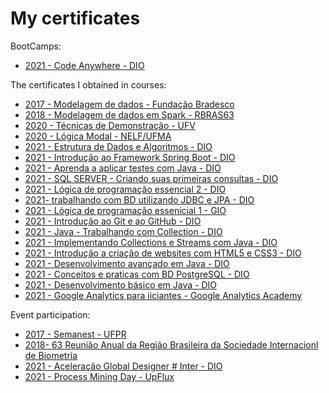 # My certificates

BootCamps:

* [2021 - Code Anywhere - DIO](https://github.com/geansm2/my_certificates/blob/main/participation/2021_94h_bootcamp_code_anywhere.pdf)

The certificates I obtained in courses:

* [2017 - Modelagem de dados - Fundação Bradesco](https://github.com/geansm2/my_certificates/blob/main/participation/2017_35h_modelagem_de_dados.pdf)
* [2018 - Modelagem de dados em Spark - RBRAS63](https://github.com/geansm2/my_certificates/blob/main/participation/2018_4h_c_modelagem_de_dado_em_spark.pdf)
* [2020 - Técnicas de Demonstração - UFV](https://github.com/geansm2/my_certificates/blob/main/participation/2020_10h_c_tecnicas_demonstracao.pdf)
* [2020 - Lógica Modal - NELF/UFMA](https://github.com/geansm2/my_certificates/blob/main/participation/2020_2h_p_logica_modal.pdf)
* [2021 - Estrutura de Dados e Algoritmos - DIO](https://github.com/geansm2/my_certificates/blob/main/participation/2021_2h_c_estrutura_de_dados_algoritmos.pdf)
* [2021 - Introdução ao Framework Spring Boot - DIO](https://github.com/geansm2/my_certificates/blob/main/participation/2021_2h_c_introducao_framework_spring_boot.pdf)
* [2021 - Aprenda a aplicar testes com Java - DIO](https://github.com/geansm2/my_certificates/blob/main/participation/2021_2h_c_testes_java.pdf)
* [2021 - SQL SERVER - Criando suas primeiras consultas - DIO](https://github.com/geansm2/my_certificates/blob/main/participation/2021_4h_SQL_Server.pdf)
* [2021 - Lógica de programação essencial 2 - DIO](https://github.com/geansm2/my_certificates/blob/main/participation/2021_4h_c_logica_programcao_essencial_2.pdf)
* [2021- trabalhando com BD utilizando JDBC e JPA - DIO](https://github.com/geansm2/my_certificates/blob/main/participation/2021_4h_c_trabalhando_banco_de_dados_JDBC_JPA.pdf)
* [2021 - Lógica de programação essenicial 1 - GIO](https://github.com/geansm2/my_certificates/blob/main/participation/2021_4h_logica_programacao_essencial.pdf)
* [2021 - Introdução ao Git e ao GitHub - DIO](https://github.com/geansm2/my_certificates/blob/main/participation/2021_5h_c_introducao_git_github.pdf)
* [2021 - Java - Trabalhando com Collection - DIO](https://github.com/geansm2/my_certificates/blob/main/participation/2021_6g_c_java_trabalhando_collections.pdf)
* [2021 - Implementando Collections e Streams com Java - DIO](https://github.com/geansm2/my_certificates/blob/main/participation/2021_6h_c_implementado_collections_streams_java.pdf)
* [2021 - Introdução a criação de websites com HTML5 e CSS3 - DIO](https://github.com/geansm2/my_certificates/blob/main/participation/2021_6h_c_introducao_HTML5_CSS3.pdf)
* [2021 - Desenvolvimento avançado em Java - DIO](https://github.com/geansm2/my_certificates/blob/main/participation/2021_8h_c_desenvolvimento_avan%C3%A7ado_java.pdf)
* [2021 - Conceitos e praticas com BD PostgreSQL - DIO](https://github.com/geansm2/my_certificates/blob/main/participation/2021_9H_c_conceitos_pratica_postgreSQL.pdf)
* [2021 - Desenvolvimento básico em Java - DIO](https://github.com/geansm2/my_certificates/blob/main/participation/2021_9h_c_desenvolvimento_basico_java.pdf)
* [2021 - Google Analytics para iiciantes - Google Analytics Academy](https://github.com/geansm2/my_certificates/blob/main/participation/2021_c_google_analytics_iniciantes.pdf)

Event participation:

* [2017 - Semanest - UFPR](https://github.com/geansm2/my_certificates/blob/main/participation/2017_8h_p_semanest_UFPR.pdf)
* [2018- 63 Reunião Anual da Região Brasileira da Sociedade Internacionl de Biometria](https://github.com/geansm2/my_certificates/blob/main/participation/2018_p_rbras63.pdf)
* [2021 - Aceleração Global Designer # Inter - DIO](https://github.com/geansm2/my_certificates/blob/main/participation/2021_7h_c_aceleracao_global_designer_1_inter.pdf)
* [2021 - Process Mining Day - UpFlux](https://github.com/geansm2/my_certificates/blob/main/participation/2021_8h_c_process_mining_day.pdf)
